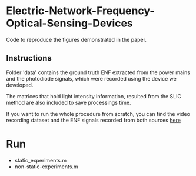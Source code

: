 # Electric-Network-Frequency-Optical-Sensing-Devices

Code to reproduce the figures demonstrated in the paper.

## Instructions

Folder 'data' contains the ground truth ENF extracted from the power mains and the photodiode signals, which were recorded using the device we developed.

The matrices that hold light intensity information, resulted from the SLIC method are also included to save processings time.

If you want to run the whole procedure from scratch, you can find the video recording dataset and the ENF signals recorded from both sources [here](https://drive.google.com/drive/folders/1IZZkme26GjhMcxOXbCw56So8LDQyTnLX?usp=sharing)

# Run
- static_experiments.m
- non-static-experiments.m
